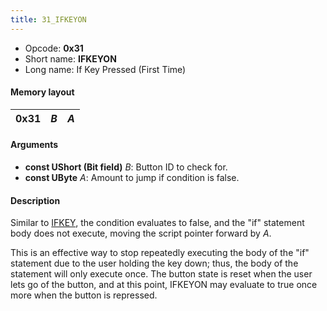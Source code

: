 ```yaml
---
title: 31_IFKEYON
---
```


- Opcode: **0x31**
- Short name: **IFKEYON**
- Long name: If Key Pressed (First Time)

#### Memory layout

| 0x31 | *B* | *A* |
|------|-----|-----|

#### Arguments

- **const UShort (Bit field)** *B*: Button ID to check for.
- **const UByte** *A*: Amount to jump if condition is false.

#### Description

Similar to [IFKEY](30_IFKEY), the condition evaluates to false, and the "if" statement body does not execute, moving the script pointer forward by *A*.

This is an effective way to stop repeatedly executing the body of the "if" statement due to the user holding the key down; thus, the body of the statement will only execute once. The button state is reset when the user lets go of the button, and at this point, IFKEYON may evaluate to true once more when the button is repressed.
